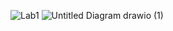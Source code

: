 ![Lab1](https://github.com/user-attachments/assets/6a7fa431-1519-4d27-96ef-75c915257693)
![Untitled Diagram drawio (1)](https://github.com/user-attachments/assets/a01825ee-190e-4bf0-8bf8-425845ea0db2)
